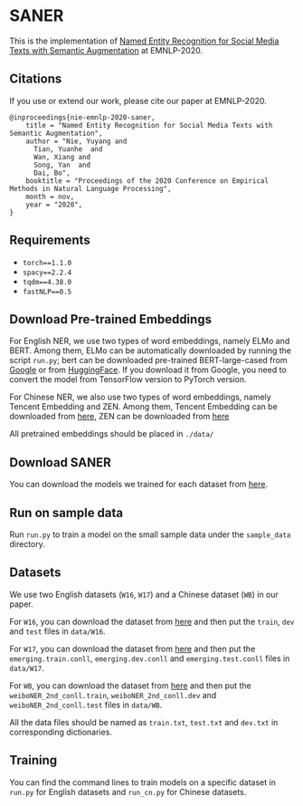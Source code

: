 # SANER

This is the implementation of [Named Entity Recognition for Social Media Texts with Semantic Augmentation]() at EMNLP-2020.

## Citations

If you use or extend our work, please cite our paper at EMNLP-2020.
```
@inproceedings{nie-emnlp-2020-saner,
    title = "Named Entity Recognition for Social Media Texts with Semantic Augmentation",
    author = "Nie, Yuyang and
      Tian, Yuanhe  and
      Wan, Xiang and
      Song, Yan  and
      Dai, Bo",
    booktitle = "Proceedings of the 2020 Conference on Empirical Methods in Natural Language Processing",
    month = nov,
    year = "2020",
}
```

## Requirements

- `torch==1.1.0`
- `spacy==2.2.4`
- `tqdm==4.38.0`
- `fastNLP==0.5`

## Download Pre-trained Embeddings

For English NER, we use two types of word embeddings, namely ELMo and BERT. Among them, ELMo can be automatically 
downloaded by running the script `run.py`; bert can be downloaded pre-trained BERT-large-cased 
from [Google](https://github.com/google-research/bert) or from [HuggingFace](https://s3.amazonaws.com/models.huggingface.co/bert/bert-large-cased.tar.gz). 
If you download it from Google, you need to convert the model from TensorFlow version to PyTorch version.

For Chinese NER, we also use two types of word embeddings, namely Tencent Embedding and ZEN. Among them, 
Tencent Embedding can be downloaded from [here](https://ai.tencent.com/ailab/nlp/embedding.html), ZEN can be downloaded from [here](https://github.com/sinovation/ZEN)

All pretrained embeddings should be placed in `./data/`

## Download SANER

You can download the models we trained for each dataset from [here](data/saner.md). 

## Run on sample data

Run `run.py` to train a model on the small sample data under the `sample_data` directory.

## Datasets

We use two English datasets (`W16`, `W17`) and a Chinese dataset (`WB`) in our paper. 

For `W16`, you can download the dataset from [here](https://github.com/aritter/twitter_nlp/tree/master/data/annotated/wnut16/data) and then put the `train`, `dev` and  `test` files in `data/W16`.

For `W17`, you can download the dataset from [here](https://github.com/gaguilar/NER-WNUT17/tree/master/data) and then put the `emerging.train.conll`, `emerging.dev.conll` and `emerging.test.conll` files in `data/W17`. 

For `WB`, you can download the dataset from [here](https://github.com/hltcoe/golden-horse/tree/master/data) and then put the `weiboNER_2nd_conll.train`, `weiboNER_2nd_conll.dev` and `weiboNER_2nd_conll.test` files in `data/WB`.

All the data files should be named as `train.txt`, `test.txt` and `dev.txt` in corresponding dictionaries. 

## Training

You can find the command lines to train models on a specific dataset in `run.py` for English datasets and `run_cn.py` for Chinese datasets. 